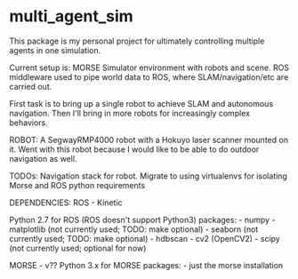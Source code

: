 # multi_agent_sim

This package is my personal project for ultimately controlling multiple agents in one simulation.

Current setup is:
MORSE Simulator environment with robots and scene.
ROS middleware used to pipe world data to ROS, where SLAM/navigation/etc are carried out.

First task is to bring up a single robot to achieve SLAM and autonomous navigation. Then I'll bring in more robots for increasingly complex behaviors.

ROBOT:
A SegwayRMP4000 robot with a Hokuyo laser scanner mounted on it. Went with this robot because I would like to be able to do outdoor navigation as well.

TODOs:
Navigation stack for robot. 
Migrate to using virtualenvs for isolating Morse and ROS python requirements




DEPENDENCIES:
ROS - Kinetic

Python 2.7 for ROS (ROS doesn't support Python3)
    packages:
    - numpy
    - matplotlib (not currently used; TODO: make optional)
    - seaborn (not currently used; TODO: make optional)
    - hdbscan
    - cv2 (OpenCV2)
    - scipy (not currently used; optional for now)

MORSE - v??
Python 3.x for MORSE
    packages:
    - just the morse installation



